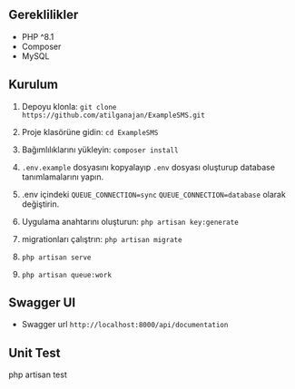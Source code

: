 
## Gereklilikler

- PHP ^8.1
- Composer
- MySQL

## Kurulum

1. Depoyu klonla: `git clone https://github.com/atilganajan/ExampleSMS.git`

2. Proje klasörüne gidin: `cd ExampleSMS`

3. Bağımlılıklarını yükleyin: `composer install`

4. `.env.example` dosyasını kopyalayıp `.env` dosyası oluşturup database tanımlamalarını yapın.

5.  .env içindeki `QUEUE_CONNECTION=sync` `QUEUE_CONNECTION=database` olarak değiştirin.
     
6. Uygulama anahtarını oluşturun: `php artisan key:generate`

7. migrationları çalıştrın: `php artisan migrate`
 
10. `php artisan serve`

11.  `php artisan queue:work`

## Swagger UI
- Swagger url `http://localhost:8000/api/documentation`

## Unit Test
php artisan test

